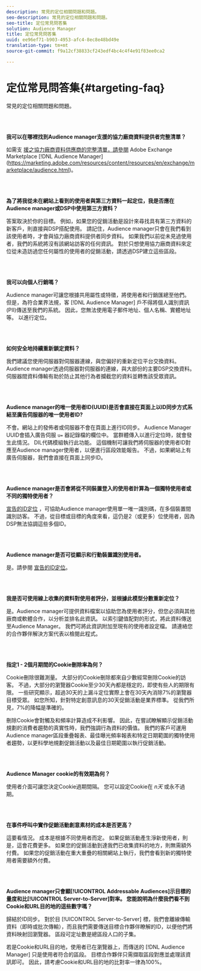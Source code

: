 ```yaml
---
description: 常見的定位相關問題和問題。
seo-description: 常見的定位相關問題和問題。
seo-title: 定位常見問答集
solution: Audience Manager
title: 定位常見問答集
uuid: ee96ef71-b903-4953-afc4-8ec8e48bd49e
translation-type: tm+mt
source-git-commit: f9a12cf38833cf243edf4bc4c4f4e91f83ee0ca2

---
```



# 定位常見問答集{#targeting-faq}

常見的定位相關問題和問題。

<br> 

<!-- 

faq_targeting.xml

 -->

**我可以在哪裡找到Audience manager支援的協力廠商資料提供者完整清單？**

如需支 [援之協力廠商資料供應商的完整清單，請參閱](https://marketing.adobe.com/resources/content/resources/en/exchange/marketplace/audience.html) Adobe Exchange Marketplace [!DNL Audience Manager] (https://marketing.adobe.com/resources/content/resources/en/exchange/marketplace/audience.html)。

<br> 

**為了將我從未在網站上看到的使用者與第三方資料一起定位，我是否應在Audience manager或DSP中使用第三方資料？**

答案取決於你的目標。 例如，如果您的促銷活動是設計來尋找具有第三方資料的新客戶，則直接與DSP搭配使用。 請記住，Audience manager只會在我們看到該使用者時，才會與協力廠商資料提供者同步資料。 如果我們以前從未見過使用者，我們的系統將沒有該網站訪客的任何資訊。 對於只想使用協力廠商資料來定位從未造訪過您任何屬性的使用者的促銷活動，請透過DSP建立這些區段。

<br> 

**我可以向個人行銷嗎？**

Audience manager可讓您根據共用屬性或特徵，將使用者和行銷匯總至他們。 但是，為符合業界法規，客 [!DNL Audience Manager] 戶不得將個人識別資訊(PII)傳送至我們的系統。 因此，您無法使用電子郵件地址、個人名稱、實體地址等。 以進行定位。

<br> 

**如何安全地持續重新鎖定資料？**

我們建議您使用伺服器對伺服器連線，與您偏好的重新定位平台交換資料。 Audience manager透過伺服器對伺服器的連線，與大部份的主要DSP交換資料。 伺服器間資料傳輸有助於防止其他行為者攔截您的資料並轉售該受眾資訊。

<br> 

**Audience manager的唯一使用者ID(UUID)是否會直接在頁面上以ID同步方式系結至廣告伺服器的唯一使用者ID?**

不會。網站上的發佈者或伺服器不會在頁面上進行ID同步。 Audience Manager UUID會插入廣告伺服 `u=` 器記錄檔的欄位中。 當群體傳入以進行定位時，就會發生此情況。 DIL代碼模組執行此功能。 這個機制可讓我們將伺服器的使用者ID對應至Audience manager使用者，以便進行區段效能報告。 不過，如果網站上有廣告伺服器，我們會直接在頁面上同步ID。

<br> 

**Audience manager是否會將從不同裝置登入的使用者計算為一個獨特使用者或不同的獨特使用者？**

[宣告的ID定位](../features/declared-ids.md#declared-id-targeting) ，可協助Audience manager使用單一唯一識別碼，在多個裝置間識別訪客。 不過，從目標或目標的角度來看，這仍是2（或更多）位使用者，因為DSP無法協調這些多個ID。

<br> 

**Audience manager是否可從顯示和行動裝置識別使用者。**

是。請參閱 [宣告的ID定位](../features/declared-ids.md#declared-id-targeting)。

<br> 

**我是否可使用線上收集的資料對使用者評分，並根據此模型分數重新定位？**

是。Audience manager可提供資料檔案以協助您為使用者評分，但您必須與其他廠商或軟體合作，以分析並排名此資訊。 以索引鍵值配對的形式，將此資料傳送至Audience Manager。 我們可將此資訊附加至現有的使用者設定檔。 請連絡您的合作夥伴解決方案代表以檢閱此程式。

<br> 

**指定1 - 2個月期間的Cookie刪除率為何？**

Cookie刪除很難測量。 大部分的Cookie刪除都來自少數經常刪除Cookie的訪客。 不過，大部分的瀏覽器Cookie至少30天內都是穩定的，即使有些人的期限有限。 一些研究顯示，超過30天的上漏斗定位實際上會在30天內消除7%的瀏覽器目標受眾。 如您所知，針對特定創意訊息的30天促銷活動是業界標準。 從我們所見，7%的降幅是準確的。

刪除Cookie會對觸及和頻率計算造成不利影響。 因此，在嘗試瞭解顯示促銷活動規劃的消費者趨勢的真實性時，我們強調行為資料的價值。 我們的客戶可運用Audience manager區段重疊報表、最佳曝光頻率報表和特定日期範圍的獨特使用者趨勢，以更科學地規劃促銷活動以及最佳日期範圍以執行促銷活動。

<br> 

**Audience Manager cookie的有效期為何？**

使用者介面可讓您決定Cookie過期間隔。 您可以設定Cookie在 *n天* 或永不過期。

<br> 

**在事件呼叫中實作促銷活動創意素材的成本是否更高？**

這要看情況。 成本是根據不同使用者而定。 如果促銷活動產生淨新使用者，則是，這會花費更多。 如果您的促銷活動到達我們已收集資料的地方，則無需額外付費。 如果您的促銷活動在重大重疊的相關網站上執行，我們會看到新的獨特使用者需要額外付費。

<br> 

**Audience manager只會顯[!UICONTROL Addressable Audiences]示目標的量度和比[!UICONTROL Server-to-Server]對率。 您能說明為什麼我們看不到Cookie和URL目的地的這些數字嗎？**

歸結於ID同步。 對於目 [!UICONTROL Server-to-Server] 標，我們會離線傳輸資料（即時或批次傳輸），而且我們需要傳送目標合作夥伴瞭解的ID，以便他們將資料映射回瀏覽器。 區段可定址數是總區段人口的子集。

若是Cookie和URL目的地，使用者已在瀏覽器上，而傳送的 [!DNL Audience Manager] 只是使用者符合的區段。 目標合作夥伴只需擷取區段對應並處理該資訊即可。 因此，請考慮Cookie和URL目的地的比對率一律為100%。
